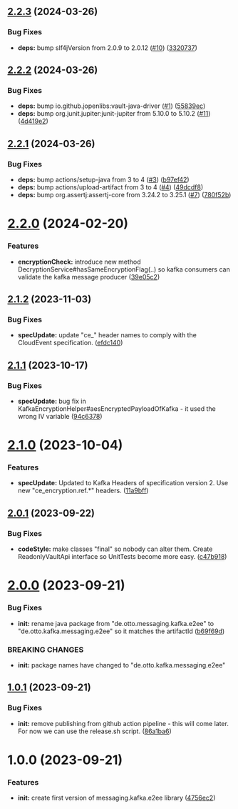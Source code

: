 ## [2.2.3](https://github.com/otto-de/kafka-messaging-e2ee/compare/v2.2.2...v2.2.3) (2024-03-26)


### Bug Fixes

* **deps:** bump slf4jVersion from 2.0.9 to 2.0.12 ([#10](https://github.com/otto-de/kafka-messaging-e2ee/issues/10)) ([3320737](https://github.com/otto-de/kafka-messaging-e2ee/commit/332073776d23f79375ef3ca027ffc4f470801026))

## [2.2.2](https://github.com/otto-de/kafka-messaging-e2ee/compare/v2.2.1...v2.2.2) (2024-03-26)


### Bug Fixes

* **deps:** bump io.github.jopenlibs:vault-java-driver ([#1](https://github.com/otto-de/kafka-messaging-e2ee/issues/1)) ([55839ec](https://github.com/otto-de/kafka-messaging-e2ee/commit/55839ec3c4fb9aadcfb6742fed888acd38f5c858))
* **deps:** bump org.junit.jupiter:junit-jupiter from 5.10.0 to 5.10.2 ([#11](https://github.com/otto-de/kafka-messaging-e2ee/issues/11)) ([4d419e2](https://github.com/otto-de/kafka-messaging-e2ee/commit/4d419e27d5475f4415e8f313bb0694c31b0903df))

## [2.2.1](https://github.com/otto-de/kafka-messaging-e2ee/compare/v2.2.0...v2.2.1) (2024-03-26)


### Bug Fixes

* **deps:** bump actions/setup-java from 3 to 4 ([#3](https://github.com/otto-de/kafka-messaging-e2ee/issues/3)) ([b97ef42](https://github.com/otto-de/kafka-messaging-e2ee/commit/b97ef421bef409c11cc3a008c1a1426c07c1db31))
* **deps:** bump actions/upload-artifact from 3 to 4 ([#4](https://github.com/otto-de/kafka-messaging-e2ee/issues/4)) ([49dcdf8](https://github.com/otto-de/kafka-messaging-e2ee/commit/49dcdf8864e79459c23f12aaa67fd5c9e4764414))
* **deps:** bump org.assertj:assertj-core from 3.24.2 to 3.25.1 ([#7](https://github.com/otto-de/kafka-messaging-e2ee/issues/7)) ([780f52b](https://github.com/otto-de/kafka-messaging-e2ee/commit/780f52b8b00552f69cbe72f86507bffae27e21a4))

# [2.2.0](https://github.com/otto-de/kafka-messaging-e2ee/compare/v2.1.2...v2.2.0) (2024-02-20)


### Features

* **encryptionCheck:** introduce new method DecryptionService#hasSameEncryptionFlag(..) so kafka consumers can validate the kafka message producer ([39e05c2](https://github.com/otto-de/kafka-messaging-e2ee/commit/39e05c21e99740177f2cdcaa6689c85a3ff93861))

## [2.1.2](https://github.com/otto-de/kafka-messaging-e2ee/compare/v2.1.1...v2.1.2) (2023-11-03)


### Bug Fixes

* **specUpdate:** update "ce_" header names to comply with the CloudEvent specification. ([efdc140](https://github.com/otto-de/kafka-messaging-e2ee/commit/efdc140bb63646772e294682f6e824fae947e95f))

## [2.1.1](https://github.com/otto-de/kafka-messaging-e2ee/compare/v2.1.0...v2.1.1) (2023-10-17)


### Bug Fixes

* **specUpdate:** bug fix in KafkaEncryptionHelper#aesEncryptedPayloadOfKafka - it used the wrong IV variable ([94c6378](https://github.com/otto-de/kafka-messaging-e2ee/commit/94c63786643d9e187e2d8d7c26657f62623cf8e7))

# [2.1.0](https://github.com/otto-de/kafka-messaging-e2ee/compare/v2.0.1...v2.1.0) (2023-10-04)


### Features

* **specUpdate:** Updated to Kafka Headers of specification version 2. Use new "ce_encryption.ref.*" headers. ([11a9bff](https://github.com/otto-de/kafka-messaging-e2ee/commit/11a9bff9bc324a480e832d271d8af3108db9dc68))

## [2.0.1](https://github.com/otto-de/kafka-messaging-e2ee/compare/v2.0.0...v2.0.1) (2023-09-22)


### Bug Fixes

* **codeStyle:** make classes "final" so nobody can alter them. Create ReadonlyVaultApi interface so UnitTests become more easy. ([c47b918](https://github.com/otto-de/kafka-messaging-e2ee/commit/c47b9189fb7c54808b11752a5acae1cf5eb56ccf))

# [2.0.0](https://github.com/otto-de/kafka-messaging-e2ee/compare/v1.0.1...v2.0.0) (2023-09-21)


### Bug Fixes

* **init:** rename java package from "de.otto.messaging.kafka.e2ee" to "de.otto.kafka.messaging.e2ee" so it matches the artifactId ([b69f69d](https://github.com/otto-de/kafka-messaging-e2ee/commit/b69f69dcf56ae91f316337a9b42627f8d43aa5b3))


### BREAKING CHANGES

* **init:** package names have changed to "de.otto.kafka.messaging.e2ee"

## [1.0.1](https://github.com/otto-de/kafka-messaging-e2ee/compare/v1.0.0...v1.0.1) (2023-09-21)


### Bug Fixes

* **init:** remove publishing from github action pipeline - this will come later. For now we can use the release.sh script. ([86a1ba6](https://github.com/otto-de/kafka-messaging-e2ee/commit/86a1ba61f0d9810dbe1cd7c3673428403d70b959))

# 1.0.0 (2023-09-21)


### Features

* **init:** create first version of messaging.kafka.e2ee library ([4756ec2](https://github.com/otto-de/kafka-messaging-e2ee/commit/4756ec2ea036e3a43ec4dc646632dbdcc3fc8935))
